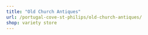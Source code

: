 ```yaml
---
title: "Old Church Antiques"
url: /portugal-cove-st-philips/old-church-antiques/
shop: variety store
---
```

